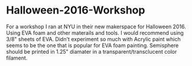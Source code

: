 # Halloween-2016-Workshop

For a workshop I ran at NYU in their new makerspace for Halloween 2016. 
Using EVA foam and other materails and tools. 
I would recommend using 3/8" sheets of EVA. 
Didn't experiment so much with Acrylic paint which seems to be the one that is popular for EVA foam painting. 
Semisphere should be printed in 1.25" diamater in a transparent/transclucent color filament. 
